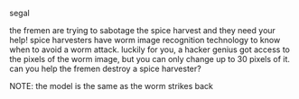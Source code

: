 segal

the fremen are trying to sabotage the spice harvest and they need your help! spice harvesters have worm image recognition technology to know when to avoid a worm attack. luckily for you, a hacker genius got access to the pixels of the worm image, but you can only change up to 30 pixels of it. can you help the fremen destroy a spice harvester?

NOTE: the model is the same as the worm strikes back
